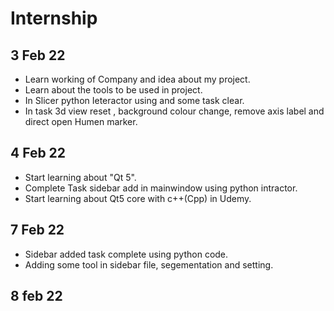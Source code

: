 # Internship

## 3 Feb 22
- Learn working of Company and idea about my project.
- Learn about the tools to be used in project.
- In Slicer python Ieteractor using and some task clear.
- In task 3d view reset , background colour change, remove axis label and direct open Humen marker.
  
## 4 Feb 22
- Start learning about "Qt 5".
- Complete Task sidebar add in mainwindow using python intractor.
- Start learning about Qt5 core with c++(Cpp) in Udemy.

## 7 Feb 22
- Sidebar added task complete using python code.
- Adding some tool in sidebar file, segementation and setting.
  
## 8 feb 22